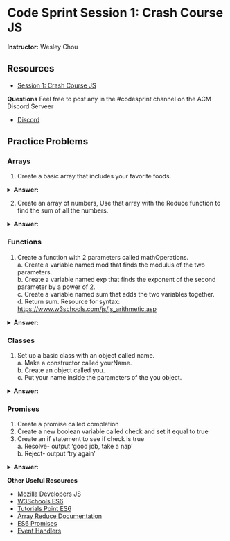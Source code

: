 # Code Sprint Session 1: Crash Course JS
**Instructor:** Wesley Chou

## Resources
- [Session 1: Crash Course JS](https://tinyurl.com/codesprint-s1)

**Questions** Feel free to post any in the #codesprint channel on the ACM Discord Serveer
- [Discord](https://tinyurl.com/acm-csuf-discord)

## Practice Problems
### Arrays
1. Create a basic array that includes your favorite foods. 
<details>
<summary><b>Answer:</b></summary>
  
```javascript
var foods= [‘Ramen’, ‘Toast’, ‘Fried Rice’, ‘Fries’];
console.log(foods); // similar to cout << foods for c++ or System.out.print(foods) for java

//The console for a web page is similar to a command prompt 
```
</details>

2. Create an array of numbers, Use that array with the Reduce function to find the sum of all the numbers.  
<details>
<summary><b>Answer:</b></summary>

```javascript
const numbers = [ 5, 8, 10, 15, 3];
const add = (accumulator, currentValue) => accumulator + currentValue; 
console.log(numbers.reduce(add)); 
```
</details>

### Functions
1. Create a function with 2 parameters called mathOperations. <br>
a. Create a variable named mod that finds the modulus of the two parameters. <br>
b. Create a variable named exp that finds the exponent of the second parameter by a power of 2. <br>
c. Create a variable named sum that adds the two variables together. <br>
d. Return sum. Resource for syntax: https://www.w3schools.com/js/js_arithmetic.asp
<details>
<summary><b>Answer:</b></summary>

```javascript
function mathOperations (a,b){
   mod= a & b; 
   exp= b ** 2; 
   sum= mod + exp;
   return sum;
}

console.log(mathOperations( 15, 3)); 

// passing values from mathOperations by reference. a holds value of 15, b holds value of 3
```
</details>

### Classes

1. Set up a basic class with an object called name.    
a. Make a constructor called yourName. <br>
b. Create an object called you. <br>
c. Put your name inside the parameters of the you object. 
<details>
<summary><b>Answer:</b></summary>

```javascript
class introduction {
   constructor(yourName) {
      this.name = yourName;
   } 
}
you = new introduction(“Wesley Chou”);
console.log(‘Your name is ’ + you.name); 

```
</details>

### Promises
1. Create a promise called completion 
2. Create a new boolean variable called check and set it equal to true
3. Create an if statement to see if check is true <br>
a. Resolve- output ‘good job, take a nap’ <br>
b. Reject- output ‘try again’ 
<details>
<summary><b>Answer:</b></summary>

```javascript
let completion = new Promise(function(resolve,reject){ // how to set a promise up
   let check = true; //create boolean variable called check
      if(check){   
      resolve('good job, take a nap') //promise fulfilled 
   }
   else{
      reject('try again') //promise not fulfilled
   }
})
```
</details>

**Other Useful Resources** 
- [Mozilla Developers JS](https://developer.mozilla.org/en-US/docs/Web/JavaScript)
- [W3Schools ES6](https://www.w3schools.com/js/js_es6.asp)
- [Tutorials Point ES6](https://www.tutorialspoint.com/es6/es6_promises.htm)
- [Array Reduce Documentation](https://developer.mozilla.org/en-US/docs/Web/JavaScript/Reference/Global_Objects/Array/reduce)
- [ES6 Promises](https://www.tutorialspoint.com/es6/es6_promises.htm) 
- [Event Handlers](https://www.youtube.com/watch?v=7UstS0hsHgI&ab_channel=Avelx) 


